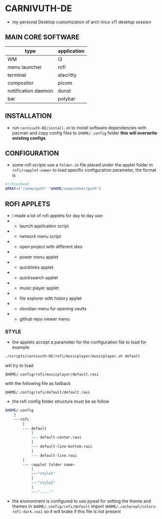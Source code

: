 # CARNIVUTH-DE
- my personal Desktop customization of arch linux x11 desktop session
## MAIN CORE SOFTWARE
| type                | application |
|---------------------|-------------|
| WM                  | i3          |
| menu launcher       | rofi        |
| terminal            | alacritty   |
| compositor          | picom       |
| notification daemon | dunst       |
| bar                 | polybar     |

## INSTALLATION
- run `carnivuth-DE/install.sh` to install software dependencies with pacman and copy config files to `$HOME/.config` folder **this will overwrite existing configs**

## CONFIGURATION 
- some rofi scripts use a `folder.sh` file placed under the applet folder in `rofi/<applet-name>` to load specific configuration parameter, the format is

```bash
#!/bin/bash
ARRAY=("/some/path" "$HOME/some/other/path")

```


## ROFI APPLETS
 - i made a lot of rofi applets for day to day use:
- - launch application script
- - network menu script
- - open project with different ides
- - power menu applet
- - quicklinks applet
- - quicksearch applet
- - music player applet
- - file explorer with history applet
- - obsidian menu for opening vaults
- - github repo viewer menu


 ### STYLE  
- the applets accept a parameter for the configuration file to load for example

```bash
./scripts/carnivuth-DE/rofi/musicplayer/musicplayer.sh default

```
will try to load 

`$HOME/.config/rofi/musicplayer/default.rasi`

with the following file as fallback

`$HOME/.config/rofi/default/default.rasi`


- the rofi config folder structure must be as follow



```bash
$HOME/.config
    |
    ---rofi
        |
        --- default
            |
            --- default-center.rasi
            |
            --- default-line-bottom.rasi
            |
            --- default-line.rasi
        |
        --- <applet folder name>
            |
            ---"style1"
            |
            ---"style2"
            |
            ---"....."
```

- the environment is configured to use pywal for setting the theme and themes in `$HOME/.config/rofi/default` import `$HOME/.cache/wal/colors-rofi-dark.rasi` so it will brake if this file is not present

